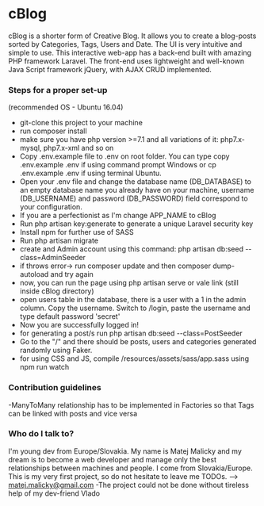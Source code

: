 # cBlog #

cBlog is a shorter form of Creative Blog. It allows you to create a blog-posts sorted by Categories, Tags, Users and Date.
The UI is very intuitive and simple to use. 
This interactive web-app has a back-end built with amazing PHP framework Laravel.
The front-end uses lightweight and well-known Java Script framework jQuery, with AJAX CRUD implemented.

### Steps for a proper set-up ###

(recommended OS - Ubuntu 16.04)
* git-clone this project to your machine
* run composer install
* make sure you have php version >=7.1 and all variations of it: php7.x-mysql, php7.x-xml and so on
* Copy .env.example file to .env on root folder. You can type copy .env.example .env if using command prompt Windows or cp .env.example .env if using terminal Ubuntu.
* Open your .env file and change the database name (DB_DATABASE) to an empty database name you already have on your machine, username (DB_USERNAME) and password (DB_PASSWORD) field correspond to your configuration.
* If you are a perfectionist as I'm change APP_NAME to cBlog	
* Run php artisan key:generate to generate a unique Laravel security key
* Install npm for further use of SASS
* Run php artisan migrate
* create and Admin account using this command: php artisan db:seed --class=AdminSeeder
* if throws error-> run composer update and then composer dump-autoload and try again
* now, you can run the page using php artisan serve or vale link (still inside cBlog directory)
* open users table in the database, there is a user with a 1 in the admin column. Copy the username. Switch to /login, paste the username and type default password 'secret'
* Now you are successfully logged in!
* for generating a post/s run php artisan db:seed --class=PostSeeder
* Go to the "/" and there should be posts, users and categories generated randomly using Faker.
* for using CSS and JS, compile /resources/assets/sass/app.sass using npm run watch

### Contribution guidelines ###

-ManyToMany relationship has to be implemented in Factories so that Tags can be linked with posts and vice versa

### Who do I talk to? ###

I'm young dev from Europe/Slovakia. My name is Matej Malicky and my dream is to become a web developer and manage only the best relationships between machines and people.
I come from Slovakia/Europe. This is my very first project, so do not hesitate to leave me TODOs. --> matej.malicky@gmail.com
-The project could not be done without tireless help of my dev-friend Vlado
